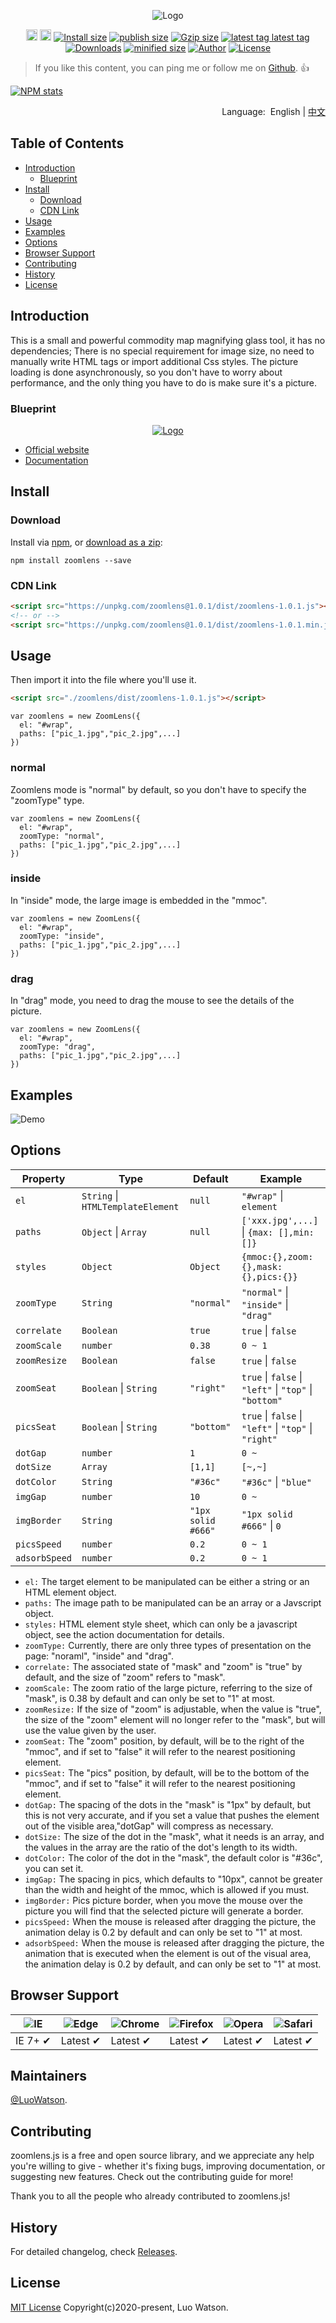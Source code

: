 <p align="center">
 <img src="https://unpkg.com/zoomlens@1.0.1/source/imgs/logo.png" alt="Logo"></a>
</p>
<p align="center">
  <a href="https://badge.fury.io/js/zoomlens"><img src="https://badgen.net/npm/v/zoomlens" alt="npm version" height="18"></a>
  <a href="https://badge.fury.io/js/zoomlens"><img src="https://badgen.net/github/release/luowatson/zoomlens.js" alt="github version" height="18"></a>
  <a href="https://www.npmjs.com/package/zoomlens"><img src="https://badgen.net/packagephobia/install/zoomlens" alt="Install size"></a>	 
  <a href="https://www.npmjs.com/package/zoomlens"><img src="https://badgen.net/packagephobia/publish/zoomlens" alt="publish size"></a>
  <a href="https://www.npmjs.com/package/zoomlens"><img src="https://img.shields.io/badge/gzip size: Css-none-critical" alt="Gzip size"></a>
  <a href="https://www.npmjs.com/package/zoomlens"><img src="https://badgen.net/github/tag/luowatson/zoomlens.js" alt="latest tag
latest tag"></a>
  <a href="https://www.npmjs.com/package/zoomlens"><img src="https://badgen.net/npm/dm/zoomlens" alt="Downloads"></a>
  <a href="https://www.npmjs.com/package/zoomlens"><img src="https://badgen.net/bundlephobia/min/zoomlens" alt="minified size"></a>
  <a href="https://www.npmjs.com/package/zoomlens"><img src="https://img.shields.io/badge/author-Luo Watson-yellowgreen" alt="Author"></a>
  <a href="https://www.npmjs.com/package/zoomlens"><img src="https://badgen.net/github/license/luowatson/zoomlens.js" alt="License"></a>
</p>

> If you like this content, you can ping me or follow me on [Github](https://github.com/LuoWatson). :+1:

[![NPM stats](https://nodei.co/npm/zoomlens.svg?downloadRank=true&downloads=true)](https://www.npmjs.org/package/zoomlens) 

<p align="right">
	Language:  &nbsp;English | <a href="https://github.com/LuoWatson/zoomlens.js/blob/master/docs/README_CN.md">中文</a>
</p>

## Table of Contents

- [Introduction](#introduction)
	- [Blueprint](#blueprint)
- [Install](#install)
	- [Download](#download)
	- [CDN Link](#cdn-link)
- [Usage](#usage)
- [Examples](#examples)
- [Options](#options)
- [Browser Support](#Browser-support)
- [Contributing](#contributing)
- [History](#history)
- [License](#license)

## Introduction
This is a small and powerful commodity map magnifying glass tool, it has no dependencies; There is no special requirement for image size, no need to manually write HTML tags or import additional Css styles. The picture loading is done asynchronously, so you don't have to worry about performance, and the only thing you have to do is make sure it's a picture.

### Blueprint
<p align="center">
  <a href="https://www.npmjs.com/package/zoomlens"><img src="https://unpkg.com/zoomlens@1.0.1/source/imgs/design_layout.png" alt="Logo"></a>
</p>

* [Official website](https://luowatson.github.io/zoomlens.js/)
* [Documentation](https://luowatson.github.io/zoomlens.js/)

## Install
### Download
Install via [npm](https://www.npmjs.com/), or [download as a zip](https://github.com/LuoWatson/zoomlens.js/archive/master.zip):

```
npm install zoomlens --save
```
### CDN Link
``` html
<script src="https://unpkg.com/zoomlens@1.0.1/dist/zoomlens-1.0.1.js"></script>
<!-- or -->
<script src="https://unpkg.com/zoomlens@1.0.1/dist/zoomlens-1.0.1.min.js"></script>
```
## Usage
Then import it into the file where you'll use it.
```html
<script src="./zoomlens/dist/zoomlens-1.0.1.js"></script>
```

```Js
var zoomlens = new ZoomLens({
  el: "#wrap",
  paths: ["pic_1.jpg","pic_2.jpg",...]
})

```

### normal
Zoomlens mode is "normal" by default, so you don't have to specify the "zoomType" type.
```Js
var zoomlens = new ZoomLens({
  el: "#wrap",
  zoomType: "normal",
  paths: ["pic_1.jpg","pic_2.jpg",...]
})
```
### inside
In "inside" mode, the large image is embedded in the "mmoc".
```Js
var zoomlens = new ZoomLens({
  el: "#wrap",
  zoomType: "inside",
  paths: ["pic_1.jpg","pic_2.jpg",...]
})
```

### drag
In "drag" mode, you need to drag the mouse to see the details of the picture.
```Js
var zoomlens = new ZoomLens({
  el: "#wrap",
  zoomType: "drag",
  paths: ["pic_1.jpg","pic_2.jpg",...]
})
```

## Examples
<p align="left">
 <img src="https://unpkg.com/zoomlens@1.0.1/source/imgs/demo.gif" alt="Demo">
</p>

## Options

| Property       | Type                               | Default            | Example                                                             |
| -------------- | ---------------------------------- | ------------------ | ------------------------------------------------------------------- |
| `el`           | `String`  \| `HTMLTemplateElement` | `null`             | `"#wrap"` \| `element`                                              |
| `paths`        | `Object`  \| `Array`               | `null`             | `['xxx.jpg',...]` \| `{max: [],min: []}`                            |
| `styles`       | `Object`                           | `Object`           | `{mmoc:{},zoom:{},mask:{},pics:{}}`                                 |
| `zoomType`     | `String`                           | `"normal"`         | `"normal"` \| `"inside"` \| `"drag"`                                |
| `correlate`    | `Boolean`                          | `true`             | `true` \| `false`                                                   |
| `zoomScale`    | `number`                           | `0.38`             | `0 ~ 1`                                                             |
| `zoomResize`   | `Boolean`                          | `false`            | `true` \| `false`                                                   |
| `zoomSeat`     | `Boolean` \| `String`              | `"right"`          | `true` \| `false` \| `"left"` \| `"top"` \| `"bottom"`              |
| `picsSeat`     | `Boolean` \| `String`              | `"bottom"`         | `true` \| `false` \| `"left"` \| `"top"` \| `"right"`               |
| `dotGap`       | `number`                           | `1`                | `0 ~ `                                                              |
| `dotSize`      | `Array`                            | `[1,1]`            | `[~,~]`                                                             |
| `dotColor`     | `String`                           | `"#36c"`           | `"#36c"` \| `"blue"`                                                |
| `imgGap`       | `number`                           | `10`               | `0 ~`                                                               |
| `imgBorder`    | `String`                           | `"1px solid #666"` | `"1px solid #666"` \| `0`                                           |
| `picsSpeed`    | `number`                           | `0.2`              | `0 ~ 1`                                                             |
| `adsorbSpeed`  | `number`                           | `0.2`              | `0 ~ 1`                                                             |


* `el:` The target element to be manipulated can be either a string or an HTML element object.
* `paths:` The image path to be manipulated can be an array or a Javscript object.
* `styles:` HTML element style sheet, which can only be a javascript object, see the action documentation for details.
* `zoomType:` Currently, there are only three types of presentation on the page: "noraml", "inside" and "drag".
* `correlate:` The associated state of "mask" and "zoom" is "true" by default, and the size of "zoom" refers to "mask".
* `zoomScale:` The zoom ratio of the large picture, referring to the size of "mask", is 0.38 by default and can only be set to "1" at most.
* `zoomResize:` If the size of "zoom" is adjustable, when the value is "true", the size of the "zoom" element will no longer refer to the "mask", but will use the value given by the user.
* `zoomSeat:` The "zoom" position, by default, will be to the right of the "mmoc", and if set to "false" it will refer to the nearest positioning element.
* `picsSeat:` The "pics" position, by default, will be to the bottom of the "mmoc", and if set to "false" it will refer to the nearest positioning element.
* `dotGap:` The spacing of the dots in the "mask" is "1px" by default, but this is not very accurate, and if you set a value that pushes the element out of the visible area,"dotGap" will compress as necessary.
* `dotSize:` The size of the dot in the "mask", what it needs is an array, and the values in the array are the ratio of the dot's length to its width.
* `dotColor:` The color of the dot in the "mask", the default color is "#36c", you can set it.
* `imgGap:` The spacing in pics, which defaults to "10px", cannot be greater than the width and height of the mmoc, which is allowed if you must.
* `imgBorder:` Pics picture border, when you move the mouse over the picture you will find that the selected picture will generate a border.
* `picsSpeed:` When the mouse is released after dragging the picture, the animation delay is 0.2 by default and can only be set to "1" at most.
* `adsorbSpeed:` When the mouse is released after dragging the picture, the animation that is executed when the element is out of the visual area, the animation delay is 0.2 by default, and can only be set to "1" at most.


## Browser Support

![IE](https://unpkg.com/zoomlens@1.0.1/source/imgs/icon/IE.png) | ![Edge](https://unpkg.com/zoomlens@1.0.1/source/imgs/icon/Edge.png) | ![Chrome](https://unpkg.com/zoomlens@1.0.1/source/imgs/icon/Chrome.png) | ![Firefox](https://unpkg.com/zoomlens@1.0.1/source/imgs/icon/Firefox.png) | ![Opera](https://unpkg.com/zoomlens@1.0.1/source/imgs/icon/Opera.png) | ![Safari](https://unpkg.com/zoomlens@1.0.1/source/imgs/icon/Safari.png)
--- | --- | --- | --- | --- | --- |
IE 7+ ✔ |  Latest ✔ | Latest ✔ | Latest ✔ | Latest ✔ | Latest ✔ |

## Maintainers
[@LuoWatson](https://github.com/LuoWatson).

## Contributing
zoomlens.js is a free and open source library, and we appreciate any help you're willing to give - whether it's fixing bugs, improving documentation, or suggesting new features. Check out the contributing guide for more!

Thank you to all the people who already contributed to zoomlens.js!

## History

For detailed changelog, check [Releases](https://github.com/LuoWatson/zoomlens.js/releases).

## License

[MIT License](https://github.com/LuoWatson/zoomlens.js/blob/master/LICENSE) Copyright(c)2020-present, Luo Watson.
